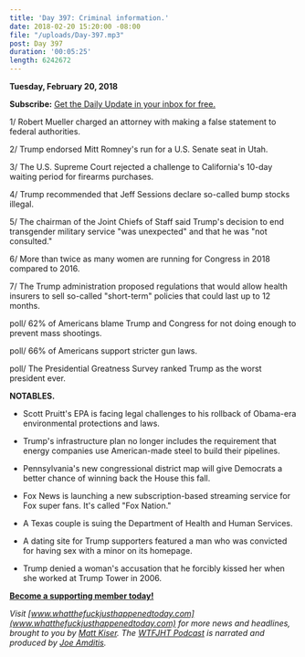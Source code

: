 ```yaml
---
title: 'Day 397: Criminal information.'
date: 2018-02-20 15:20:00 -08:00
file: "/uploads/Day-397.mp3"
post: Day 397
duration: '00:05:25'
length: 6242672
---
```


**Tuesday, February 20, 2018**

**Subscribe:** [Get the Daily Update in your inbox for free.](https://whatthefuckjusthappenedtoday.com/subscribe/)

1/ Robert Mueller charged an attorney with making a false statement to federal authorities.

2/ Trump endorsed Mitt Romney's run for a U.S. Senate seat in Utah.

3/ The U.S. Supreme Court rejected a challenge to California's 10-day waiting period for firearms purchases.

4/ Trump recommended that Jeff Sessions declare so-called bump stocks illegal.

5/ The chairman of the Joint Chiefs of Staff said Trump's decision to end transgender military service "was unexpected" and that he was "not consulted."

6/ More than twice as many women are running for Congress in 2018 compared to 2016.

7/ The Trump administration proposed regulations that would allow health insurers to sell so-called "short-term" policies that could last up to 12 months.

poll/ 62% of Americans blame Trump and Congress for not doing enough to prevent mass shootings.

poll/ 66% of Americans support stricter gun laws.

poll/ The Presidential Greatness Survey ranked Trump as the worst president ever.

**NOTABLES.**

* Scott Pruitt's EPA is facing legal challenges to his rollback of Obama-era environmental protections and laws.

* Trump's infrastructure plan no longer includes the requirement that energy companies use American-made steel to build their pipelines.

* Pennsylvania's new congressional district map will give Democrats a better chance of winning back the House this fall.

* Fox News is launching a new subscription-based streaming service for Fox super fans. It's called "Fox Nation."

* A Texas couple is suing the Department of Health and Human Services.

* A dating site for Trump supporters featured a man who was convicted for having sex with a minor on its homepage.

* Trump denied a woman's accusation that he forcibly kissed her when she worked at Trump Tower in 2006.

**[Become a supporting member today!](https://whatthefuckjusthappenedtoday.com/membership/?utm_source=2017\+Donors&utm_campaign=8dccd905d9-&utm_medium=email&utm_term=0_3bd36f654c-8dccd905d9-169730397)**

*Visit [www.whatthefuckjusthappenedtoday.com](www.whatthefuckjusthappenedtoday.com) for more news and headlines, brought to you by [Matt Kiser](https://twitter.com/Matt_Kiser). The [WTFJHT Podcast](https://whatthefuckjusthappenedtoday.com/podcasts/) is narrated and produced by [Joe Amditis](https://twitter.com/jsamditis).*